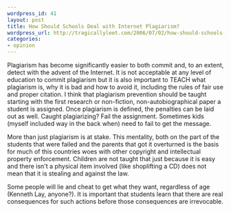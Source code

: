 ```yaml
--- 
wordpress_id: 41
layout: post
title: How Should Schools Deal with Internet Plagiarism?
wordpress_url: http://tragicallyleet.com/2006/07/02/how-should-schools-deal-with-internet-plagiarism/
categories:
- opinion
---
```

Plagiarism has become significantly easier to both commit and, to an extent, detect with the advent of the Internet.  It is not acceptable at any level of education to commit plagiarism but it is also important to TEACH what plagiarism is, why it is bad and how to avoid it, including the rules of fair use and proper citation.  I think that plagiarism prevention should be taught starting with the first research or non-fiction, non-autobiographical paper a student is assigned.  Once plagiarism is defined, the penalties can be laid out as well.  Caught plagiarizing?  Fail the assignment.  Sometimes kids (myself included way in the back when) need to fail to get the message.

More than just plagiarism is at stake.  This mentality, both on the part of the students that were failed and the parents that got it overturned is the basis for much of this countries woes with other copyright and intellectual property enforcement.  Children are not taught that just because it is easy and there isn't a physical item involved (like shoplifting a CD) does not mean that it is stealing and against the law.

Some people will lie and cheat to get what they want, regardless of age (Kenneth Lay, anyone?).  It is important that students learn that there are real consequences for such actions before those consequences are irrevocable.

